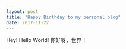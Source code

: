 ```yaml
---
layout: post
title: "Happy Birthday to my personal blog"
date: 2017-11-22
---
```

Hey! Hello World!
你好呀，世界！
